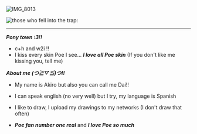 ![IMG_8013](https://cdn.discordapp.com/attachments/1101482976258314351/1129478482380988579/68747470733a2f2f73332e616d617a6f6e6177732e636f6d2f776174747061642d6d656469612d736572766963652f53746f7279496d6167652f686d583968617572416d6a425a513d3d2d3633373433383933362e313539306464656537663030313138393735373835393232353636362e676966.gif?ex=6851b2ce&is=6850614e&hm=46338cddb5394b3953baceaa9258242bd83ae0237fdc913252c2daa2eef0ce07&)

![those who fell into the trap: ](https://komarev.com/ghpvc/?username=dailvspoe-IES&style=flat-square)
-- -- --
***Pony town :3!!***
* c+h and w2i !!
* I kiss every skin Poe I see... ***I love all Poe skin*** (If you don't like me kissing you, tell me)


***About me (つ≧▽≦)つ!!***

* My name is Akiro but also you can call me Dai!! 

* I can speak english (no very well) but I try, my language is Spanish

* I like to draw, I upload my drawings to my networks (I don't draw that often)  

*  ***Poe fan number one real*** and ***I love Poe so much***



